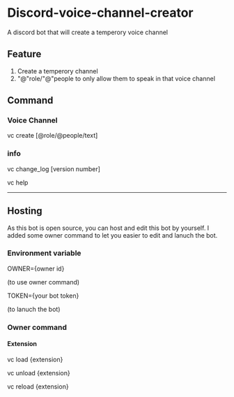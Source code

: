 # Discord-voice-channel-creator

A discord bot that will create a temperory voice channel

## Feature

1. Create a temperory channel
2. "@"role/"@"people to only allow them to speak in that voice channel

## Command

### Voice Channel

vc create [@role/@people/text]

### info

vc change_log [version number]

vc help

---

## Hosting

As this bot is open source, you can host and edit this bot by yourself. I added some owner command to let you easier to edit and lanuch the bot.

### Environment variable

OWNER={owner id}

(to use owner command)

TOKEN={your bot token}

(to lanuch the bot)

### Owner command

#### Extension

vc load {extension}

vc unload {extension}

vc reload {extension}
